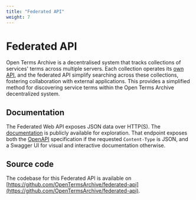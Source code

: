 ```yaml
---
title: "Federated API"
weight: 7
---
```


# Federated API

Open Terms Archive is a decentralised system that tracks collections of services' terms across multiple servers. Each collection operates its [own API](/#api), and the federated API simplify searching across these collections, fostering collaboration with external applications. This provides a simplified method for discovering service terms within the Open Terms Archive decentralized system.

## Documentation

The Federated Web API exposes JSON data over HTTP(S). The [documentation](http://51.89.136.45/v1/docs/) is publicly available for exploration. That endpoint exposes both the [OpenAPI](https://swagger.io/specification/) specification if the requested `Content-Type` is JSON, and a Swagger UI for visual and interactive documentation otherwise.

## Source code

The codebase for this Federated API is available on [https://github.com/OpenTermsArchive/federated-api](https://github.com/OpenTermsArchive/federated-api).
